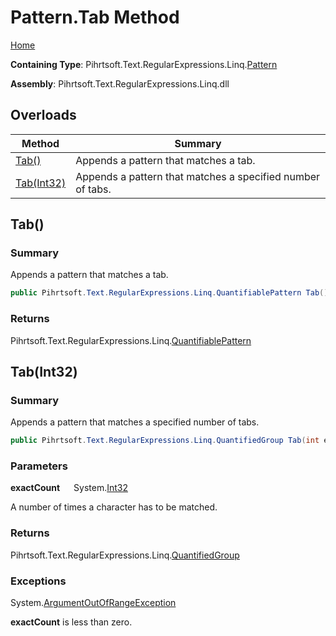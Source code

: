 # Pattern\.Tab Method

[Home](../../../../../../README.md)

**Containing Type**: Pihrtsoft\.Text\.RegularExpressions\.Linq\.[Pattern](../README.md)

**Assembly**: Pihrtsoft\.Text\.RegularExpressions\.Linq\.dll

## Overloads

| Method | Summary |
| ------ | ------- |
| [Tab()](#Pihrtsoft_Text_RegularExpressions_Linq_Pattern_Tab) | Appends a pattern that matches a tab\. |
| [Tab(Int32)](#Pihrtsoft_Text_RegularExpressions_Linq_Pattern_Tab_System_Int32_) | Appends a pattern that matches a specified number of tabs\. |

## Tab\(\) <a name="Pihrtsoft_Text_RegularExpressions_Linq_Pattern_Tab"></a>

### Summary

Appends a pattern that matches a tab\.

```csharp
public Pihrtsoft.Text.RegularExpressions.Linq.QuantifiablePattern Tab()
```

### Returns

Pihrtsoft\.Text\.RegularExpressions\.Linq\.[QuantifiablePattern](../../QuantifiablePattern/README.md)

## Tab\(Int32\) <a name="Pihrtsoft_Text_RegularExpressions_Linq_Pattern_Tab_System_Int32_"></a>

### Summary

Appends a pattern that matches a specified number of tabs\.

```csharp
public Pihrtsoft.Text.RegularExpressions.Linq.QuantifiedGroup Tab(int exactCount)
```

### Parameters

**exactCount** &emsp; System\.[Int32](https://docs.microsoft.com/en-us/dotnet/api/system.int32)

A number of times a character has to be matched\.

### Returns

Pihrtsoft\.Text\.RegularExpressions\.Linq\.[QuantifiedGroup](../../QuantifiedGroup/README.md)

### Exceptions

System\.[ArgumentOutOfRangeException](https://docs.microsoft.com/en-us/dotnet/api/system.argumentoutofrangeexception)

**exactCount** is less than zero\.

